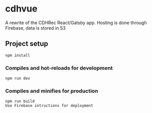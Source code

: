 # cdhvue
A rewrite of the CDHRec React/Gatsby app. 
Hosting is done through Firebase, data is stored in S3

## Project setup
```
npm install
```

### Compiles and hot-reloads for development
```
npm run dev
```

### Compiles and minifies for production
```
npm run build
Use Firebase intructions for deployment
```
